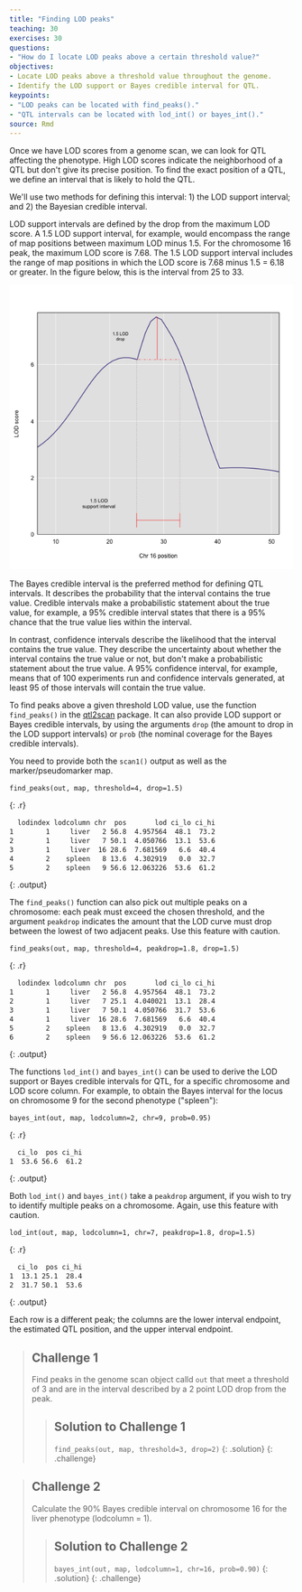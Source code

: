 ```yaml
---
title: "Finding LOD peaks"
teaching: 30
exercises: 30
questions:
- "How do I locate LOD peaks above a certain threshold value?"
objectives:
- Locate LOD peaks above a threshold value throughout the genome.
- Identify the LOD support or Bayes credible interval for QTL.
keypoints:
- "LOD peaks can be located with find_peaks()."
- "QTL intervals can be located with lod_int() or bayes_int()."
source: Rmd
---
```






Once we have LOD scores from a genome scan, we can look for QTL affecting the phenotype. High LOD scores indicate the neighborhood of a QTL but don't give its precise position. To find the exact position of a QTL, we define an interval that is likely to hold the QTL.

We'll use two methods for defining this interval: 1) the LOD support interval; and 2) the Bayesian credible interval.

LOD support intervals are defined by the drop from the maximum LOD score. A 1.5 LOD support interval, for example, would encompass the range of map positions between maximum LOD minus 1.5. For the chromosome 16 peak, the maximum LOD score is 7.68. The 1.5 LOD support interval includes the range of map positions in which the LOD score is 7.68 minus 1.5 = 6.18 or greater. In the figure below, this is the interval from 25 to 33.

![](../fig/lod-support.png)

The Bayes credible interval is the preferred method for defining QTL intervals. It describes the probability that the interval contains the true value. Credible intervals make a probabilistic statement about the true value, for example, a 95% credible interval states that there is a 95% chance that the true value lies within the interval.

In contrast, confidence intervals describe the likelihood that the interval contains the true value.  They describe the uncertainty about whether the interval contains the true value or not, but don't make a probabilistic statement about the true value. A 95% confidence interval, for example, means that of 100 experiments run and confidence intervals generated, at least 95 of those intervals will contain the true value.

To find peaks above a given threshold LOD value, use the function `find_peaks()` in the
[qtl2scan](https://github.com/rqtl/qtl2scan) package. It can also provide LOD support or Bayes credible intervals, by using the arguments `drop` (the amount to drop in the LOD support intervals) or `prob` (the nominal coverage for the Bayes credible intervals).

You need to provide both the `scan1()` output as well as the marker/pseudomarker map.


~~~
find_peaks(out, map, threshold=4, drop=1.5)
~~~
{: .r}



~~~
  lodindex lodcolumn chr  pos       lod ci_lo ci_hi
1        1     liver   2 56.8  4.957564  48.1  73.2
2        1     liver   7 50.1  4.050766  13.1  53.6
3        1     liver  16 28.6  7.681569   6.6  40.4
4        2    spleen   8 13.6  4.302919   0.0  32.7
5        2    spleen   9 56.6 12.063226  53.6  61.2
~~~
{: .output}

The `find_peaks()` function can also pick out multiple peaks on a chromosome: each peak must exceed the chosen threshold, and the argument `peakdrop` indicates the amount that the LOD curve must drop between the lowest of two adjacent peaks.  Use this feature with caution.


~~~
find_peaks(out, map, threshold=4, peakdrop=1.8, drop=1.5)
~~~
{: .r}



~~~
  lodindex lodcolumn chr  pos       lod ci_lo ci_hi
1        1     liver   2 56.8  4.957564  48.1  73.2
2        1     liver   7 25.1  4.040021  13.1  28.4
3        1     liver   7 50.1  4.050766  31.7  53.6
4        1     liver  16 28.6  7.681569   6.6  40.4
5        2    spleen   8 13.6  4.302919   0.0  32.7
6        2    spleen   9 56.6 12.063226  53.6  61.2
~~~
{: .output}

The functions `lod_int()` and `bayes_int()` can be used to derive the LOD support or Bayes credible intervals for QTL, for a specific chromosome and LOD score column. For example, to obtain the Bayes
interval for the locus on chromosome 9 for the second phenotype ("spleen"):


~~~
bayes_int(out, map, lodcolumn=2, chr=9, prob=0.95)
~~~
{: .r}



~~~
  ci_lo  pos ci_hi
1  53.6 56.6  61.2
~~~
{: .output}

Both `lod_int()` and `bayes_int()` take a `peakdrop` argument, if you wish to try to identify multiple peaks on a chromosome. Again, use this feature with caution.


~~~
lod_int(out, map, lodcolumn=1, chr=7, peakdrop=1.8, drop=1.5)
~~~
{: .r}



~~~
  ci_lo  pos ci_hi
1  13.1 25.1  28.4
2  31.7 50.1  53.6
~~~
{: .output}

Each row is a different peak; the columns are the lower interval endpoint, the estimated QTL position, and the upper interval endpoint.

> ## Challenge 1
> Find peaks in the genome scan object calld `out` that meet a threshold of 3 and are in the interval described by a 2 point LOD drop from the peak.
>
> > ## Solution to Challenge 1
> > `find_peaks(out, map, threshold=3, drop=2)`
> {: .solution}
{: .challenge}


> ## Challenge 2
> Calculate the 90% Bayes credible interval on chromosome 16 for the liver phenotype (lodcolumn = 1).  
>
> > ## Solution to Challenge 2
> >
> > `bayes_int(out, map, lodcolumn=1, chr=16, prob=0.90)`
> {: .solution}
{: .challenge}
